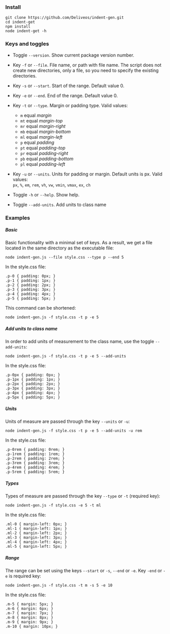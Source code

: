 ### Install

```
git clone https://github.com/Deliveos/indent-gen.git
cd indent-get
npm install
node indent-get -h
```

### Keys and toggles

- Toggle `--version`. Show current package version number.
- Key `-f` or `--file`. File name, or path with file name. The script does not create new directories, only a file, so you need to specify the existing directories.
- Key `-s` or `--start`. Start of the range. Default value 0.
- Key `-e` or `--end`. End of the range. Default value 0.
- Key `-t` or `--type`. Margin or padding type. Valid values:

  - `m` equal _margin_
  - `mt` equal _margin-top_
  - `mr` equal _margin-right_
  - `mb` equal _margin-bottom_
  - `ml` equal _margin-left_
  - `p` equal _padding_
  - `pt` equal _padding-top_
  - `pr` equal _padding-right_
  - `pb` equal _padding-bottom_
  - `pl` equal _padding-left_

- Key `-u` or `--units`. Units for padding or margin. Default units is px. Valid values:<br>
  `px`, `%`, `em`, `rem`, `vh`, `vw`, `vmin`, `vmax`, `ex`, `ch`
- Toggle `-h` or `--help`. Show help.
- Toggle `--add-units`. Add units to class name

### Examples

##### Basic

Basic functionality with a minimal set of keys. As a result, we get a file located in the same directory as the executable file:

```
node indent-gen.js --file style.css --type p --end 5
```

In the style.css file:

```
.p-0 { padding: 0px; }
.p-1 { padding: 1px; }
.p-2 { padding: 2px; }
.p-3 { padding: 3px; }
.p-4 { padding: 4px; }
.p-5 { padding: 5px; }
```

This command can be shortened:

```
node indent-gen.js -f style.css -t p -e 5
```

##### Add units to class name

In order to add units of measurement to the class name, use the toggle `--add-units`:

```
node indent-gen.js -f style.css -t p -e 5 --add-units
```

In the style.css file:

```
.p-0px { padding: 0px; }
.p-1px { padding: 1px; }
.p-2px { padding: 2px; }
.p-3px { padding: 3px; }
.p-4px { padding: 4px; }
.p-5px { padding: 5px; }
```

##### Units

Units of measure are passed through the key `--units` or `-u`:

```
node indent-gen.js -f style.css -t p -e 5 --add-units -u rem
```

In the style.css file:

```
.p-0rem { padding: 0rem; }
.p-1rem { padding: 1rem; }
.p-2rem { padding: 2rem; }
.p-3rem { padding: 3rem; }
.p-4rem { padding: 4rem; }
.p-5rem { padding: 5rem; }
```

##### Types

Types of measure are passed through the key `--type` or `-t` (required key):

```
node indent-gen.js -f style.css -e 5 -t ml
```

In the style.css file:

```
.ml-0 { margin-left: 0px; }
.ml-1 { margin-left: 1px; }
.ml-2 { margin-left: 2px; }
.ml-3 { margin-left: 3px; }
.ml-4 { margin-left: 4px; }
.ml-5 { margin-left: 5px; }
```

##### Range

The range can be set using the keys `--start` or `-s`, `--end` or `-e`. Key `-end` or `-e` is required key:

```
node indent-gen.js -f style.css -t m -s 5 -e 10
```

In the style.css file:

```
.m-5 { margin: 5px; }
.m-6 { margin: 6px; }
.m-7 { margin: 7px; }
.m-8 { margin: 8px; }
.m-9 { margin: 9px; }
.m-10 { margin: 10px; }
```
